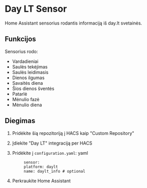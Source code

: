 # Day LT Sensor

Home Assistant sensorius rodantis informaciją iš day.lt svetainės.

## Funkcijos

Sensorius rodo:
- Vardadieniai
- Saulės tekėjimas
- Saulės leidimasis
- Dienos ilgumas
- Savaitės diena
- Šios dienos šventės
- Patarlė
- Mėnulio fazė
- Mėnulio diena

## Diegimas

1. Pridėkite šią repozitoriją į HACS kaip "Custom Repository"
2. Įdiekite "Day LT" integraciją per HACS
3. Pridėkite į `configuration.yaml`: yaml

            sensor:
            platform: daylt
            name: daylt_info # optional

4. Perkraukite Home Assistant
